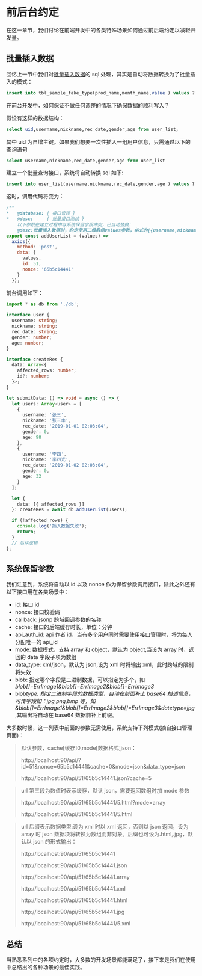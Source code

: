 # 前后台约定

在这一章节，我们讨论在前端开发中的各类特殊场景如何通过前后端约定以减轻开发量。

## 批量插入数据

回忆上一节中我们对[批量插入数据](./crud.html#批量插入)的 sql 处理，其实是自动将数据转换为了批量插入的模式：

```sql
insert into tbl_sample_fake_type(prod_name,month_name,value ) values ?
```

在前台开发中，如何保证不做任何调整的情况下确保数据的顺利写入？

假设有这样的数据结构：

```sql
select uid,username,nickname,rec_date,gender,age from user_list;
```

其中 uid 为自增主键。如果我们想要一次性插入一组用户信息，只需通过以下的查询语句

```sql
select username,nickname,rec_date,gender,age from user_list
```

建立一个批量查询接口，系统将自动转换 sql 如下:

```sql
insert into user_list(username,nickname,rec_date,gender,age ) values ?
```

这时，调用代码将变为：

```js
/**
*   @database: { 接口管理 }
*   @desc:     { 批量接口测试 } 
	以下参数在建立过程中与系统保留字段冲突，已自动替换:
	@desc:批量插入数据时，约定使用二维数组values参数，格式为[{username,nickname,rec_date,gender,age }]，数组的每一项表示一条数据*/
export const addUserList = (values) =>
  axios({
    method: 'post',
    data: {
      values,
      id: 51,
      nonce: '65b5c14441'
    }
  });
```

前台调用如下：

```ts
import * as db from './db';

interface user {
  username: string;
  nickname: string;
  rec_date: string;
  gender: number;
  age: number;
}

interface createRes {
  data: Array<{
    affected_rows: number;
    id?: number;
  }>;
}

let submitData: () => void = async () => {
  let users: Array<user> = [
    {
      username: '张三',
      nickname: '张三丰',
      rec_date: '2019-01-01 02:03:04',
      gender: 0,
      age: 98
    },
    {
      username: '李四',
      nickname: '李四光',
      rec_date: '2019-01-02 02:03:04',
      gender: 0,
      age: 32
    }
  ];

  let {
    data: [{ affected_rows }]
  }: createRes = await db.addUserList(users);

  if (!affected_rows) {
    console.log('插入数据失败');
    return;
  }
  // 后续逻辑
};
```

## 系统保留参数

我们注意到，系统将自动以 id 以及 nonce 作为保留参数调用接口，除此之外还有以下接口用在各类场景中：

- id: 接口 id
- nonce: 接口校验码
- callback: jsonp 跨域回调参数的名称
- cache: 接口的后端缓存时长，单位：分钟
- api_auth_id: api 作者 id，当有多个用户同时需要使用接口管理时，将为每人分配唯一的 api_id
- mode: 数据模式，支持 array 和 object，默认为 object,当设为 array 时，返回的 data 字段子项为数组
- data_type: xml/json，默认为 json,设为 xml 时将输出 xml，此时跨域的限制将失效
- blob: 指定哪个字段是二进制数据，可以指定为多个，如 _blob[]=ErrImage1&blob[]=ErrImage2&blob[]=ErrImage3_
- blob*type: 指定二进制字段的数据类型，自动在前面补上 base64 描述信息，可传字段如：jpg,png,bmp 等，如 *&blob[]=ErrImage1&blob[]=ErrImage2&blob[]=ErrImage3&date*type=jpg*,其输出将自动在 base64 数据前补上前缀。

大多数时候，这一列表中前面的参数无需使用，系统支持下列模式(摘自接口管理页面)：

> 默认参数，cache[缓存]0,mode[数据格式]json：
>
> http://localhost:90/api/?id=51&nonce=65b5c14441&cache=0&mode=json&data_type=json
>
> http://localhost:90/api/51/65b5c14441.json?cache=5

> url 第三段为数值时表示缓存，默认 json，需要返回数组时加 mode 参数
>
> http://localhost:90/api/51/65b5c14441/5.html?mode=array
>
> http://localhost:90/api/51/65b5c14441/5.html

> url 后缀表示数据类型:设为 xml 时以 xml 返回，否则以 json 返回，设为 array 时 json 数据项将转换为数组而非对象。后缀也可设为.html,.jpg，默认以 json 的形式输出：
>
> http://localhost:90/api/51/65b5c14441
>
> http://localhost:90/api/51/65b5c14441.json
>
> http://localhost:90/api/51/65b5c14441.array
>
> http://localhost:90/api/51/65b5c14441.xml
>
> http://localhost:90/api/51/65b5c14441.html
>
> http://localhost:90/api/51/65b5c14441.jpg
>
> http://localhost:90/api/51/65b5c14441/5.xml

## 总结

当熟悉系列中的各项约定时，大多数的开发场景都能满足了，接下来是我们在使用中总结出的各种场景的最佳实践。
